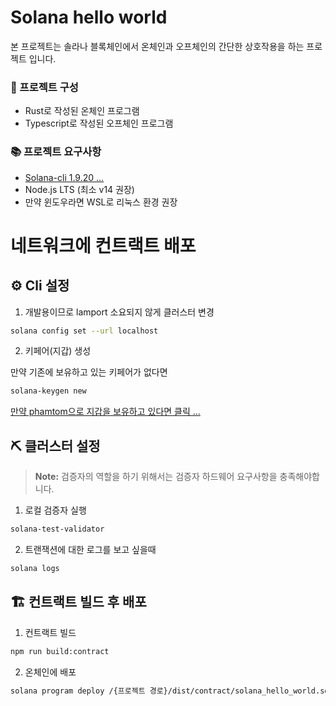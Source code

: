 # Solana hello world

본 프로젝트는 솔라나 블록체인에서 온체인과 오프체인의 간단한 상호작용을 하는 프로젝트 입니다.

### 📝 프로젝트 구성
* Rust로 작성된 온체인 프로그램
* Typescript로 작성된 오프체인 프로그램

### 📚 프로젝트 요구사항
* [Solana-cli 1.9.20 ...](https://imaginary-cod-c0e.notion.site/Cluster-in-M1-a3dba133b22d4d9a96ab38998d44bf2f)
* Node.js LTS (최소 v14 권장)
* 만약 윈도우라면 WSL로 리눅스 환경 권장

# 네트워크에 컨트랙트 배포

## ⚙️ Cli 설정

1. 개발용이므로 lamport 소요되지 않게 클러스터 변경

```bash
solana config set --url localhost
```

2. 키페어(지갑) 생성

만약 기존에 보유하고 있는 키페어가 없다면

```bash
solana-keygen new
```

[만약 phamtom으로 지갑을 보유하고 있다면 클릭 ...](https://imaginary-cod-c0e.notion.site/Import-phantom-wallet-a885cbd3333241fda419830afb43eb13)

## ⛏ 클러스터 설정

> **Note:** 검증자의 역할을 하기 위해서는 검증자 하드웨어 요구사항을 충족해야합니다.
1. 로컬 검증자 실행

```bash
solana-test-validator
```

2. 트랜잭션에 대한 로그를 보고 싶을때

```bash
solana logs
```

## 🏗 컨트랙트 빌드 후 배포

1. 컨트랙트 빌드

```bash
npm run build:contract
```

2. 온체인에 배포

```bash
solana program deploy /{프로젝트 경로}/dist/contract/solana_hello_world.so
```